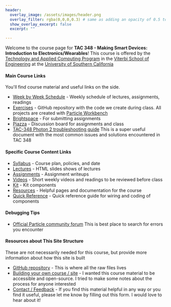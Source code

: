 ```yaml
---
header:
  overlay_image: /assets/images/header.png
  overlay_filter: rgba(0,0,0,0.3) # same as adding an opacity of 0.5 to a black background
  show_overlay_excerpt: false
  excerpt: ""

---
```



Welcome to the course page for **TAC 348 - Making Smart Devices: Introduction to Electronics/Wearables**! This course is offered by the [Technology and Applied Computing Program](https://tac.usc.edu/) in the [Viterbi School of Engineering](https://viterbischool.usc.edu/) at the [University of Southern California](https://www.usc.edu)



#### Main Course Links

You'll find course material and useful links on the side. 

- [Week by Week Schedule](schedule.md) - Weekly schedule of lectures, assignments, readings
- [Exercises](https://github.com/reparke/TAC348-Making-Smart-Devices/tree/main/_exercises) - GitHub repository with the code we create during class. All projects are created with [Particle Workbench](https://www.particle.io/workbench/)
- [Brightspace](https://brightspace.usc.edu) - For submitting assignments
- [Piazza](https://piazza.com/usc/fall2025/tac348/home) - Discussion board for assignments and class
- [TAC-348 Photon 2 troubleshooting guide](https://docs.google.com/document/d/12_kRqHdNPQmiGWF4pe0LWZbBaEmdoF-bbJtCxojCN74/edit#heading=h.7fjmqgnpux8d) This is a super useful document with the most common issues and solutions encountered in TAC 348

#### Specific Course Content Links
- [Syllabus](tac348_syllabus.md) - Course plan, policies, and date
- [Lectures](lectures.html) - HTML slides shows of lectures
- [Assignments](assignments.html) - Assignment writeups
- [Videos](readings.md) - Short weekly videos and readings to be reviewed before class
- [Kit](kit.md) - Kit components
- [Resources](resources.md) - Helpful pages and documentation for the course
- [Quick Reference](reference.md) - Quick reference guide for wiring and coding of components

#### Debugging Tips
- [Official Particle community forum](https://community.particle.io/) This is best place to search for errors you encounter

#### Resources about This Site Structure

These are not necessarily needed for this course, but provide more information about how this site is built

- [GitHub repository](https://github.com/reparke/TAC348-Making-Smart-Devices) - This is where all the raw files lives
- [Building your own course / site](https://robparke.com/creating-accessible-open-educational-resources/) - I wanted this course material to be accessible and open-source. I tried to make some notes about the process for anyone interested
- [Contact / Feedback](https://parke.wufoo.com/forms/feedback-form/) - If you find this material helpful in any way or you find it useful, please let me know by filling out this form. I would love to hear about it! 
